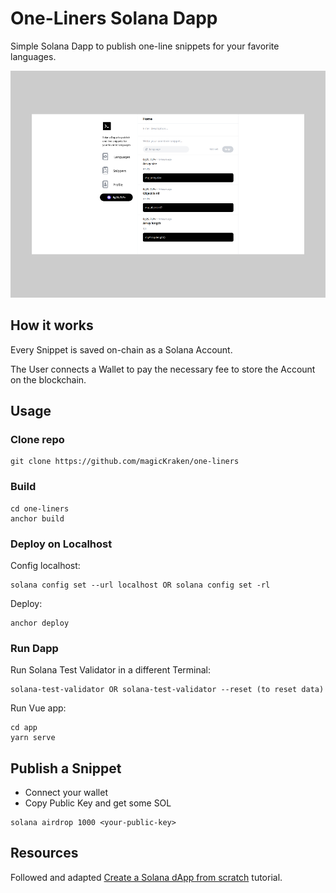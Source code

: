 # One-Liners Solana Dapp
Simple Solana Dapp to publish one-line snippets for your favorite languages.

![One-Liners Preview](https://github.com/jferrer/one-liners/blob/main/app/src/assets/one-liner-preview.png?raw=true)

## How it works
Every Snippet is saved on-chain as a Solana Account.

The User connects a Wallet to pay the necessary fee to store the Account on the blockchain.

## Usage

### Clone repo
```
git clone https://github.com/magicKraken/one-liners
```

### Build
```
cd one-liners
anchor build
```

### Deploy on Localhost

Config localhost:
```
solana config set --url localhost OR solana config set -rl
```

Deploy:
```
anchor deploy
```

### Run Dapp

Run Solana Test Validator in a different Terminal:
```
solana-test-validator OR solana-test-validator --reset (to reset data)
```

Run Vue app:
```
cd app
yarn serve
```

## Publish a Snippet

- Connect your wallet
- Copy Public Key and get some SOL

```
solana airdrop 1000 <your-public-key>
```

## Resources

Followed and adapted [Create a Solana dApp from scratch](https://lorisleiva.com/create-a-solana-dapp-from-scratch) tutorial.
